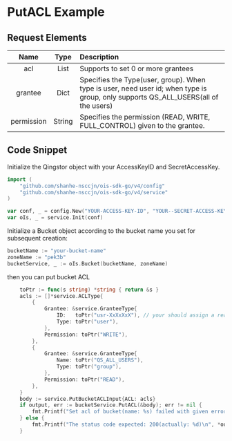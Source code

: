 # PutACL Example

## Request Elements

|    Name    |  Type  | Description                                                                                                                        |
| :--------: | :----: | :--------------------------------------------------------------------------------------------------------------------------------- |
|    acl     |  List  | Supports to set 0 or more grantees                                                                                                 |
|  grantee   |  Dict  | Specifies the Type(user, group). When type is user, need user id; when type is group, only supports QS_ALL_USERS(all of the users) |
| permission | String | Specifies the permission (READ, WRITE, FULL_CONTROL) given to the grantee.                                                         |

## Code Snippet

Initialize the Qingstor object with your AccessKeyID and SecretAccessKey.

```go
import (
	"github.com/shanhe-nsccjn/ois-sdk-go/v4/config"
	"github.com/shanhe-nsccjn/ois-sdk-go/v4/service"
)

var conf, _ = config.New("YOUR-ACCESS-KEY-ID", "YOUR--SECRET-ACCESS-KEY")
var oIs, _ = service.Init(conf)
```

Initialize a Bucket object according to the bucket name you set for subsequent creation:

```go
bucketName := "your-bucket-name"
zoneName := "pek3b"
bucketService, _ := oIs.Bucket(bucketName, zoneName)
```

then you can put bucket ACL

```go
	toPtr := func(s string) *string { return &s }
	acls := []*service.ACLType{
		{
			Grantee: &service.GranteeType{
				ID:   toPtr("usr-XxXxXxX"), // your should assign a real user id to this variable.
				Type: toPtr("user"),
			},
			Permission: toPtr("WRITE"),
		},
		{
			Grantee: &service.GranteeType{
				Name: toPtr("QS_ALL_USERS"),
				Type: toPtr("group"),
			},
			Permission: toPtr("READ"),
		},
	}
	body := service.PutBucketACLInput{ACL: acls}
	if output, err := bucketService.PutACL(&body); err != nil {
		fmt.Printf("Set acl of bucket(name: %s) failed with given error: %s\n", bucketName, err)
	} else {
		fmt.Printf("The status code expected: 200(actually: %d)\n", *output.StatusCode)
	}
```